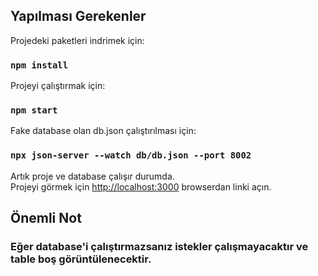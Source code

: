 ## Yapılması Gerekenler

Projedeki paketleri indrimek için:

### `npm install`

Projeyi çalıştırmak için:

### `npm start`

Fake database olan db.json çalıştırılması için:

### `npx json-server --watch db/db.json --port 8002`

Artık proje ve database çalışır durumda.\
Projeyi görmek için [http://localhost:3000](http://localhost:3000) browserdan linki açın.

## Önemli Not

### Eğer database'i çalıştırmazsanız istekler çalışmayacaktır ve table boş görüntülenecektir.

